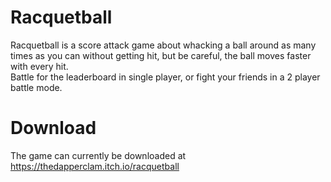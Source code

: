 # Racquetball

Racquetball is a score attack game about whacking a ball around as many times as you can without getting hit, 
but be careful, the ball moves faster with every hit.
<br />Battle for the leaderboard in single player, or fight your friends in a 2 player battle mode.

# Download

The game can currently be downloaded at https://thedapperclam.itch.io/racquetball
